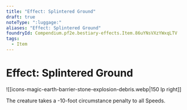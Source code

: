 ```yaml
---
title: "Effect: Splintered Ground"
draft: true
noteType: ":luggage:"
aliases: "Effect: Splintered Ground"
foundryId: Compendium.pf2e.bestiary-effects.Item.86uYNsVXzYWxqLTV
tags:
  - Item
---
```


# Effect: Splintered Ground
![[icons-magic-earth-barrier-stone-explosion-debris.webp|150 lp right]]

The creature takes a -10-foot circumstance penalty to all Speeds.
